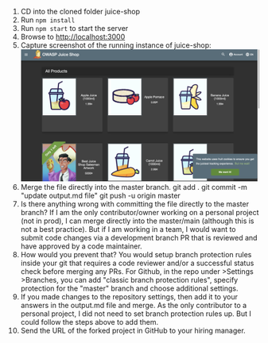 1. CD into the cloned folder juice-shop
2. Run `npm install`
3. Run `npm start` to start the server
4. Browse to <http://localhost:3000>
5. Capture screenshot of the running instance of juice-shop: 
![Alt text](image.png)
6. Merge the file directly into the master branch.
git add .
git commit -m "update output.md file"
git push -u origin master
7. Is there anything wrong with committing the file directly to the master branch?
If I am the only contributor/owner working on a personal project (not in prod), I can merge directly into the master/main (although this is not a best practice). But if I am working in a team, I would want to submit code changes via a development branch PR that is reviewed and have approved by a code maintainer.
8. How would you prevent that?
You would setup branch protection rules inside your git that requires a code reviewer and/or a successful status check before merging any PRs. For Github, in the repo under >Settings >Branches, you can add "classic branch protection rules", specify protection for the "master" branch and choose additional settings.
9. If you made changes to the repository settings, then add it to your answers in the output.md file and merge.
As the only contributor to a personal project, I did not need to set branch protection rules up. But I could follow the steps above to add them.
10. Send the URL of the forked project in GitHub to your hiring manager.
